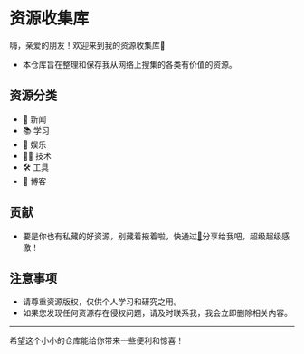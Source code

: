 # 资源收集库

嗨，亲爱的朋友！欢迎来到我的资源收集库🎉

  - 本仓库旨在整理和保存我从网络上搜集的各类有价值的资源。

## 资源分类
  - 📄 新闻
  - 📚 学习
  - 🎉 娱乐
  - 👨‍💻 技术
  - 🛠️ 工具
  - 🌟 博客

## 贡献
  - 要是你也有私藏的好资源，别藏着掖着啦，快通过[📧](mailto:mingdajiang@gmail.com)分享给我吧，超级超级感激！

## 注意事项
  - 请尊重资源版权，仅供个人学习和研究之用。
  - 如果您发现任何资源存在侵权问题，请及时联系我，我会立即删除相关内容。

---

希望这个小小的仓库能给你带来一些便利和惊喜！
